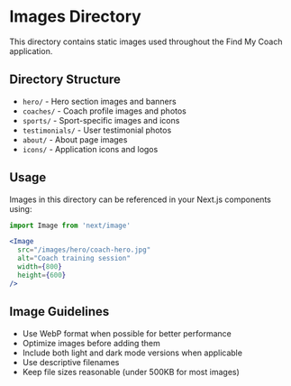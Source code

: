 # Images Directory

This directory contains static images used throughout the Find My Coach application.

## Directory Structure

- `hero/` - Hero section images and banners
- `coaches/` - Coach profile images and photos
- `sports/` - Sport-specific images and icons
- `testimonials/` - User testimonial photos
- `about/` - About page images
- `icons/` - Application icons and logos

## Usage

Images in this directory can be referenced in your Next.js components using:

```jsx
import Image from 'next/image'

<Image 
  src="/images/hero/coach-hero.jpg" 
  alt="Coach training session"
  width={800}
  height={600}
/>
```

## Image Guidelines

- Use WebP format when possible for better performance
- Optimize images before adding them
- Include both light and dark mode versions when applicable
- Use descriptive filenames
- Keep file sizes reasonable (under 500KB for most images)
